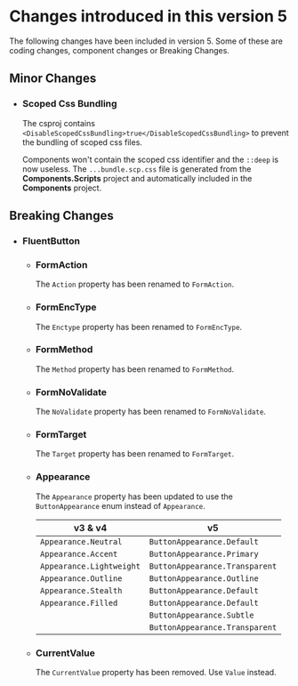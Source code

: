 # Changes introduced in this version 5

The following changes have been included in version 5.
Some of these are coding changes,
component changes or Breaking Changes.

## Minor Changes

- ### Scoped Css Bundling

  The csproj contains `<DisableScopedCssBundling>true</DisableScopedCssBundling>` to prevent the bundling of scoped css files.

  Components won't contain the scoped css identifier and the `::deep` is now useless.
  The `...bundle.scp.css` file is generated from the **Components.Scripts** project and automatically included in the **Components** project.

## Breaking Changes

- ### FluentButton

  - ### FormAction
    The `Action` property has been renamed to `FormAction`.

  - ### FormEncType
    The `Enctype` property has been renamed to `FormEncType`.

  - ### FormMethod
    The `Method` property has been renamed to `FormMethod`.

  - ### FormNoValidate
    The `NoValidate` property has been renamed to `FormNoValidate`.

  - ### FormTarget
    The `Target` property has been renamed to `FormTarget`.

  - ### Appearance
      The `Appearance` property has been updated to use the `ButtonAppearance` enum
      instead of `Appearance`.

      |v3 & v4|v5|
      |---|---|
      |`Appearance.Neutral`    |`ButtonAppearance.Default`|
      |`Appearance.Accent`     |`ButtonAppearance.Primary`|
      |`Appearance.Lightweight`|`ButtonAppearance.Transparent`|
      |`Appearance.Outline`    |`ButtonAppearance.Outline`|
      |`Appearance.Stealth`    |`ButtonAppearance.Default`|
      |`Appearance.Filled`     |`ButtonAppearance.Default`|
      |                        |`ButtonAppearance.Subtle`|
      |                        |`ButtonAppearance.Transparent`|

  - ### CurrentValue
    The `CurrentValue` property has been removed. Use `Value` instead.
